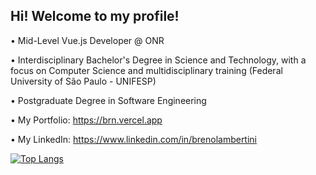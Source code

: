 ## Hi! Welcome to my profile!

• Mid-Level Vue.js Developer @ ONR

• Interdisciplinary Bachelor's Degree in Science and Technology, with a focus on Computer
Science and multidisciplinary training (Federal University of São Paulo - UNIFESP)

• Postgraduate Degree in Software Engineering

• My Portfolio: https://brn.vercel.app

• My LinkedIn: https://www.linkedin.com/in/brenolambertini

[![Top Langs](https://github-readme-stats.vercel.app/api/top-langs/?username=brenolambertini&layout=compact&langs_count=8&theme=tokyonight)](https://github.com/brenolambertini/)
